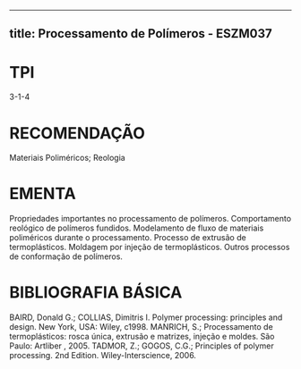
---
title: Processamento de Polímeros - ESZM037 
---

# TPI

3-1-4

# RECOMENDAÇÃO

Materiais Poliméricos; Reologia

# EMENTA

Propriedades importantes no processamento de polímeros. Comportamento reológico de polímeros fundidos. Modelamento de fluxo de materiais poliméricos durante o processamento. Processo de extrusão de termoplásticos. Moldagem por injeção de termoplásticos. Outros processos de conformação de polímeros.

# BIBLIOGRAFIA BÁSICA

BAIRD, Donald G.; COLLIAS, Dimitris I. Polymer processing: principles and design. New York, USA: Wiley, c1998.
MANRICH, S.; Processamento de termoplásticos: rosca única, extrusão e matrizes, injeção e moldes. São Paulo: Artliber , 2005.
TADMOR, Z.; GOGOS, C.G.; Principles of polymer processing. 2nd Edition. Wiley-Interscience, 2006.
        